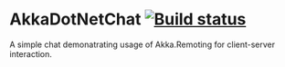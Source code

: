 # AkkaDotNetChat [![Build status](https://ci.appveyor.com/api/projects/status/l5h455v9ruv29alj?svg=true)](https://ci.appveyor.com/project/skazantsev/akkadotnetchat)
A simple chat demonatrating usage of Akka.Remoting for client-server interaction.
